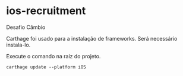 # ios-recruitment
Desafio Câmbio

Carthage foi usado para a instalação de frameworks. Será necessário instala-lo.

Execute o comando na raiz do projeto.

```
carthage update --platform iOS
```
